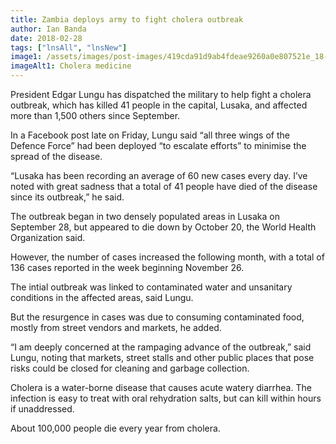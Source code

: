 ```yaml
---
title: Zambia deploys army to fight cholera outbreak
author: Ian Banda
date: 2018-02-28
tags: ["lnsAll", "lnsNew"]
image1: /assets/images/post-images/419cda91d9ab4fdeae9260a0e807521e_18-750x330.jpg
imageAlt1: Cholera medicine
---
```


President Edgar Lungu has dispatched the military to help fight a cholera outbreak, which has killed 41 people in the capital, Lusaka, and affected more than 1,500 others since September.

In a Facebook post late on Friday, Lungu said “all three wings of the Defence Force” had been deployed “to escalate efforts” to minimise the spread of the disease.

“Lusaka has been recording an average of 60 new cases every day. I’ve noted with great sadness that a total of 41 people have died of the disease since its outbreak,” he said.

The outbreak began in two densely populated areas in Lusaka on September 28, but appeared to die down by October 20, the World Health Organization said.

However, the number of cases increased the following month, with a total of 136 cases reported in the week beginning November 26.

The intial outbreak was linked to contaminated water and unsanitary conditions in the affected areas, said Lungu.

But the resurgence in cases was due to consuming contaminated food, mostly from street vendors and markets, he added.

“I am deeply concerned at the rampaging advance of the outbreak,” said Lungu, noting that markets, street stalls and other public places that pose risks could be closed for cleaning and garbage collection.

Cholera is a water-borne disease that causes acute watery diarrhea. The infection is easy to treat with oral rehydration salts, but can kill within hours if unaddressed.

About 100,000 people die every year from cholera.